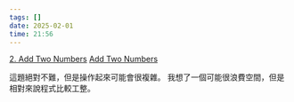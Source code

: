 ```yaml
---
tags: []
date: 2025-02-01
time: 21:56
---
```

[2. Add Two Numbers](https://leetcode.com/problems/add-two-numbers/)
[Add Two Numbers](https://neetcode.io/problems/add-two-numbers)

這題絕對不難，但是操作起來可能會很複雜。
我想了一個可能很浪費空間，但是相對來說程式比較工整。